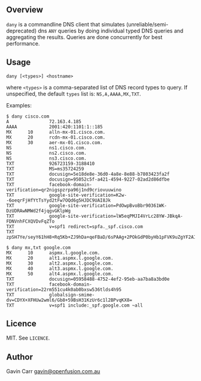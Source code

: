 
Overview
--------

`dany` is a commandline DNS client that simulates (unreliable/semi-deprecated)
dns `ANY` queries by doing individual typed DNS queries and aggregating the
results. Queries are done concurrently for best performance.

Usage
-----

    dany [<types>] <hostname>

where `<types>` is a comma-separated list of DNS record types to query.
If unspecified, the default `types` list is: `NS,A,AAAA,MX,TXT`.

Examples:

```
$ dany cisco.com
A               72.163.4.185
AAAA            2001:420:1101:1::185
MX      10      alln-mx-01.cisco.com.
MX      20      rcdn-mx-01.cisco.com.
MX      30      aer-mx-01.cisco.com.
NS              ns1.cisco.com.
NS              ns2.cisco.com.
NS              ns3.cisco.com.
TXT             926723159-3188410
TXT             MS=ms35724259
TXT             docusign=5e18de8e-36d0-4a8e-8e88-b7803423fa2f
TXT             docusign=95052c5f-a421-4594-9227-02ad2d86dfbe
TXT             facebook-domain-verification=qr2nigspzrpa96j1nd9criovuuwino
TXT             google-site-verification=K2w--6oeqrFjHfYtTsYyd2tFw7OQd6g5HJDC9UAI8Jk
TXT             google-site-verification=PdOwpBvoBbr90361WK-DzUDRAwNMWd2f4jqgvGKlpWg
TXT             google-site-verification=lW5eqPMJI4VrLc28YW-JBkqA-FDNVnhFCXQVDvFqZTo
TXT             v=spf1 redirect=spfa._spf.cisco.com
TXT             zpSH7Ye/seyY61hH8+Rq5Kb+ZJ9hDa+qeFBaD/6sPAAg+2POkGdP0byHb1pFVK9uZgYF2AIosUSZq4MB17oydQ==

$ dany mx,txt google.com
MX      10      aspmx.l.google.com.
MX      20      alt1.aspmx.l.google.com.
MX      30      alt2.aspmx.l.google.com.
MX      40      alt3.aspmx.l.google.com.
MX      50      alt4.aspmx.l.google.com.
TXT             docusign=05958488-4752-4ef2-95eb-aa7ba8a3bd0e
TXT             facebook-domain-verification=22rm551cu4k0ab0bxsw536tlds4h95
TXT             globalsign-smime-dv=CDYX+XFHUw2wml6/Gb8+59BsH31KzUr6c1l2BPvqKX8=
TXT             v=spf1 include:_spf.google.com ~all
```

Licence
-------

MIT. See `LICENCE`.


Author
------

Gavin Carr <gavin@openfusion.com.au>

